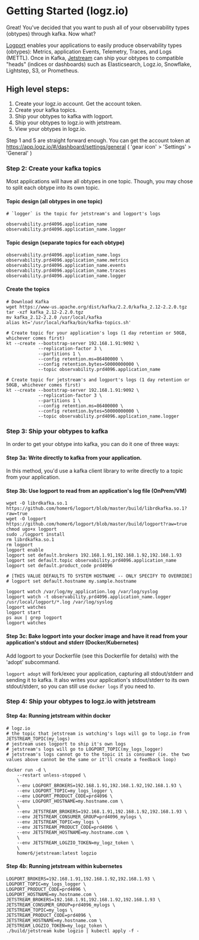 
# Getting Started (logz.io)

Great! You've decided that you want to push all of your observability types (obtypes) through kafka. Now what?

[Logport](https://github.com/homer6/logport) enables your applications to easily produce observability types (obtypes): Metrics, application Events, Telemetry, Traces, and Logs (METTL). Once in Kafka, [Jetstream](https://github.com/homer6/jetstream) can ship your obtypes to compatible "heads" (indices or dashboards) such as Elasticsearch, Logz.io, Snowflake, Lightstep, S3, or Prometheus.


## High level steps:

1. Create your logz.io account. Get the account token.
2. Create your kafka topics.
3. Ship your obtypes to kafka with logport.
4. Ship your obtypes to logz.io with jetstream.
5. View your obtypes in logz.io.

Step 1 and 5 are straight forward enough. You can get the account token at https://app.logz.io/#/dashboard/settings/general  ( 'gear icon' > 'Settings' > 'General' )

### Step 2: Create your kafka topics

Most applications will have all obtypes in one topic. Though, you may chose to split each obtype into its own topic.

#### Topic design (all obtypes in one topic)

```
# `logger` is the topic for jetstream's and logport's logs

observability.prd4096.application_name
observability.prd4096.application_name.logger
```

#### Topic design (separate topics for each obtype)

```
observability.prd4096.application_name.logs
observability.prd4096.application_name.metrics
observability.prd4096.application_name.events
observability.prd4096.application_name.traces
observability.prd4096.application_name.logger
```

#### Create the topics

```
# Download Kafka
wget https://www-us.apache.org/dist/kafka/2.2.0/kafka_2.12-2.2.0.tgz
tar -xzf kafka_2.12-2.2.0.tgz
mv kafka_2.12-2.2.0 /usr/local/kafka
alias kt='/usr/local/kafka/bin/kafka-topics.sh'

# Create topic for your application's logs (1 day retention or 50GB, whichever comes first)
kt --create --bootstrap-server 192.168.1.91:9092 \
            --replication-factor 3 \
            --partitions 1 \
            --config retention.ms=86400000 \
            --config retention.bytes=50000000000 \
            --topic observability.prd4096.application_name

# Create topic for jetstream's and logport's logs (1 day retention or 50GB, whichever comes first)
kt --create --bootstrap-server 192.168.1.91:9092 \
            --replication-factor 3 \
            --partitions 1 \
            --config retention.ms=86400000 \
            --config retention.bytes=50000000000 \
            --topic observability.prd4096.application_name.logger
````



### Step 3: Ship your obtypes to kafka

In order to get your obtype into kafka, you can do it one of three ways:

#### Step 3a: Write directly to kafka from your application.

In this method, you'd use a kafka client library to write directly to a topic from your application.

#### Step 3b: Use logport to read from an application's log file (OnPrem/VM)

```
wget -O librdkafka.so.1 https://github.com/homer6/logport/blob/master/build/librdkafka.so.1?raw=true
wget -O logport https://github.com/homer6/logport/blob/master/build/logport?raw=true
chmod ugo+x logport
sudo ./logport install
rm librdkafka.so.1
rm logport
logport enable
logport set default.brokers 192.168.1.91,192.168.1.92,192.168.1.93
logport set default.topic observability.prd4096.application_name
logport set default.product_code prd4096

# [THIS VALUE DEFAULTS TO SYSTEM HOSTNAME -- ONLY SPECIFY TO OVERRIDE] 
# logport set default.hostname my.sample.hostname

logport watch /var/log/my_application.log /var/log/syslog
logport watch -t observability.prd4096.application_name.logger /usr/local/logport/*.log /var/log/syslog
logport watches
logport start
ps aux | grep logport
logport watches
```

#### Step 3c: Bake logport into your docker image and have it read from your application's stdout and stderr (Docker/Kubernetes)

Add logport to your Dockerfile (see this Dockerfile for details) with the 'adopt' subcommand.

`logport adopt` will fork/exec your application, capturing all stdout/stderr and sending it to kafka. It also
writes your application's stdout/stderr to its own stdout/stderr, so you can still use `docker logs` if you
need to.


### Step 4: Ship your obtypes to logz.io with jetstream

#### Step 4a: Running jetstream within docker
```
# logz.io
# the topic that jetstream is watching's logs will go to logz.io from JETSTREAM_TOPIC(my_logs)
# jestream uses logport to ship it's own logs
# jetstream's logs will go to LOGPORT_TOPIC(my_logs_logger)
# jetstream's logs cannot go to the topic it is consumer (ie. the two values above cannot be the same or it'll create a feedback loop) 

docker run -d \
    --restart unless-stopped \
    \
    --env LOGPORT_BROKERS=192.168.1.91,192.168.1.92,192.168.1.93 \
    --env LOGPORT_TOPIC=my_logs_logger \
    --env LOGPORT_PRODUCT_CODE=prd4096 \
    --env LOGPORT_HOSTNAME=my.hostname.com \
    \
    --env JETSTREAM_BROKERS=192.168.1.91,192.168.1.92,192.168.1.93 \
    --env JETSTREAM_CONSUMER_GROUP=prd4096_mylogs \
    --env JETSTREAM_TOPIC=my_logs \
    --env JETSTREAM_PRODUCT_CODE=prd4096 \
    --env JETSTREAM_HOSTNAME=my.hostname.com \
    \
    --env JETSTREAM_LOGZIO_TOKEN=my_logz_token \
    \
    homer6/jetstream:latest logzio
```


#### Step 4b: Running jetstream within kubernetes

```
LOGPORT_BROKERS=192.168.1.91,192.168.1.92,192.168.1.93 \
LOGPORT_TOPIC=my_logs_logger \
LOGPORT_PRODUCT_CODE=prd4096 \
LOGPORT_HOSTNAME=my.hostname.com \
JETSTREAM_BROKERS=192.168.1.91,192.168.1.92,192.168.1.93 \
JETSTREAM_CONSUMER_GROUP=prd4096_mylogs \
JETSTREAM_TOPIC=my_logs \
JETSTREAM_PRODUCT_CODE=prd4096 \
JETSTREAM_HOSTNAME=my.hostname.com \
JETSTREAM_LOGZIO_TOKEN=my_logz_token \
./build/jetstream kube logzio | kubectl apply -f -
```
